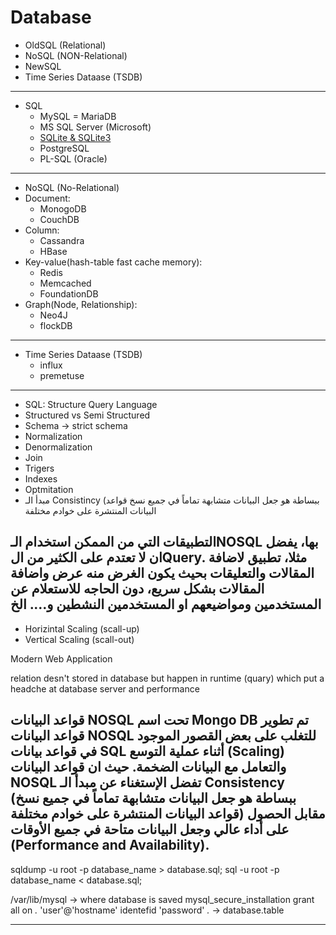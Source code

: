 Database
========
- OldSQL (Relational)
- NoSQL (NON-Relational)
- NewSQL
- Time Series Dataase (TSDB)

-------------------------------------------------------------------------------------------------------------
- SQL
	- MySQL = MariaDB
	- MS SQL Server (Microsoft)
	- [SQLite & SQLite3](./Relational/SQLlite3.md)
	- PostgreSQL
	- PL-SQL (Oracle)
-------------------------------------------------------------------------------------------------------------
- NoSQL (No-Relational)
- Document:
	- MonogoDB
	- CouchDB
- Column:
	- Cassandra
	- HBase
- Key-value(hash-table fast cache memory):
	- Redis
	- Memcached
	- FoundationDB
- Graph(Node, Relationship):
	- Neo4J
	- flockDB
-------------------------------------------------------------------------------------------------------------
- Time Series Dataase (TSDB)
	- influx
	- premetuse
-------------------------------------------------------------------------------------------------------------

- SQL: Structure Query Language
- Structured vs Semi Structured
- Schema -> strict schema
- Normalization
- Denormalization
- Join
- Trigers
- Indexes
- Optmitation
- مبدأ الـ Consistincy (ببساطة هو جعل البيانات متشابهة تماماً في جميع نسخ قواعد البيانات المنتشرة على خوادم مختلفة


التطبيقات التي من الممكن استخدام الـNOSQL بها، يفضل ان لا تعتدم على الكثير من الQuery.
مثلا، تطبيق لاضافة المقالات والتعليقات بحيث يكون الغرض منه عرض واضافة المقالات بشكل سريع، دون الحاجه للاستعلام عن المستخدمين ومواضيعهم او المستخدمين النشطين و…. الخ
-------------------------------------------------------------------------------------------------------------

- Horizintal Scaling (scall-up)
- Vertical Scaling (scall-out)


Modern Web Application


relation desn't stored in database but happen in runtime (quary) which put a headche at database server and performance


قواعد البيانات NOSQL تحت اسم Mongo DB
تم تطوير قواعد البيانات NOSQL للتغلب على بعض القصور الموجود في قواعد بيانات SQL أثناء عملية التوسع (Scaling) والتعامل مع البيانات الضخمة.
حيث ان قواعد البيانات NOSQL تفضل الإستغناء عن مبدأ الـ Consistency (ببساطة هو جعل البيانات متشابهة تماماً في جميع نسخ قواعد البيانات المنتشرة على خوادم مختلفة) مقابل الحصول على أداء عالي وجعل البيانات متاحة في جميع الأوقات (Performance and Availability).
-------------------------------------------------------------------------------------------------------------
sqldump -u root -p database_name > database.sql;
sql -u root -p database_name < database.sql;

/var/lib/mysql -> where database is saved
mysql_secure_installation
grant all on *.* 'user'@'hostname' identefid 'password'
*.* -> database.table

-------------------------------------------------------------------------------------------------------------